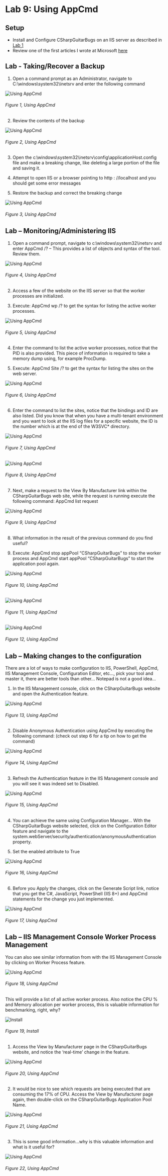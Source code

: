# Lab 9: Using AppCmd

## Setup

+ Install and Configure CSharpGuitarBugs on an IIS server as described in [Lab 1][LINK1]
+ Review one of the first articles I wrote at Microsoft [here][LINK2]

## Lab - Taking/Recover a Backup

1. Open a command prompt as an Administrator, navigate to C:\windows\system32\inetsrv and enter the following command

![Using AppCmd][FIGURE1]
###### Figure 1, Using AppCmd

2. Review the contents of the backup

![Using AppCmd][FIGURE2]
###### Figure 2, Using AppCmd

3. Open the c:\windows\system32\inetsrv\config\applicationHost.config file and make a breaking change, like deleting a large portion of the file and saving it.

4. Attempt to open IIS or a browser pointing to http : //localhost and you should get some error messages

5. Restore the backup and correct the breaking change

![Using AppCmd][FIGURE3]
###### Figure 3, Using AppCmd

## Lab – Monitoring/Administering IIS

1. Open a command prompt, navigate to c:\windows\system32\inetsrv and enter AppCmd /? – This provides a list of objects and syntax of the tool. Review them.

![Using AppCmd][FIGURE4]
###### Figure 4, Using AppCmd

2. Access a few of the website on the IIS server so that the worker processes are initialized.

3. Execute: AppCmd wp /? to get the syntax for listing the active worker processes.

![Using AppCmd][FIGURE5]
###### Figure 5, Using AppCmd

4. Enter the command to list the active worker processes, notice that the PID is also provided. This piece of information is required to take a memory dump using, for example ProcDump.

5. Execute: AppCmd Site /? to get the syntax for listing the sites on the web server.

![Using AppCmd][FIGURE6]
###### Figure 6, Using AppCmd

6. Enter the command to list the sites, notice that the bindings and ID are also listed. Did you know that when you have a multi-tenant environment and you want to look at the IIS log files for a specific website, the ID is the number which is at the end of the W3SVC* directory.

![Using AppCmd][FIGURE7]
###### Figure 7, Using AppCmd

![Using AppCmd][FIGURE8]
###### Figure 8, Using AppCmd

7. Next, make a request to the View By Manufacturer link within the CSharpGuitarBugs web site, while the request is running execute the following command: AppCmd list request

![Using AppCmd][FIGURE9]
###### Figure 9, Using AppCmd

8. What information in the result of the previous command do you find useful?

9. Execute: AppCmd stop appPool “CSharpGuitarBugs” to stop the worker process and AppCmd start appPool “CSharpGuitarBugs” to start the application pool again.

![Using AppCmd][FIGURE10]
###### Figure 10, Using AppCmd

![Using AppCmd][FIGURE11]
###### Figure 11, Using AppCmd

![Using AppCmd][FIGURE12]
###### Figure 12, Using AppCmd

## Lab – Making changes to the configuration

There are a lot of ways to make configuration to IIS, PowerShell, AppCmd, IIS Management Console, Configuration Editor, etc…, pick your tool and master it, there are better tools than other… Notepad is not a good idea…

1. In the IIS Management console, click on the CSharpGuitarBugs website and open the Authentication feature.

![Using AppCmd][FIGURE13]
###### Figure 13, Using AppCmd

2. Disable Anonymous Authentication using AppCmd by executing the following command: (check out step 6 for a tip on how to get the command)

![Using AppCmd][FIGURE14]
###### Figure 14, Using AppCmd

3. Refresh the Authentication feature in the IIS Management console and you will see it was indeed set to Disabled.

![Using AppCmd][FIGURE15]
###### Figure 15, Using AppCmd

4. You can achieve the same using Configuration Manager… With the CSharpGuitarBugs website selected, click on the Configuration Editor feature and navigate to the system.webServer/security/authentication/anonymousAuthentication property.

5. Set the enabled attribute to True

![Using AppCmd][FIGURE16]
###### Figure 16, Using AppCmd

6. Before you Apply the changes, click on the Generate Script link, notice that you get the C#, JavaScript, PowerShell (IIS 8+) and AppCmd statements for the change you just implemented.

![Using AppCmd][FIGURE17]
###### Figure 17, Using AppCmd

## Lab – IIS Management Console Worker Process Management

You can also see similar information from with the IIS Management Console by clicking on Worker Process feature.

![Using AppCmd][FIGURE18]
###### Figure 18, Using AppCmd

This will provide a list of all active worker process. Also notice the CPU % and Memory allocation per worker process, this is valuable information for benchmarking, right, why?

![Install][FIGURE19]
###### Figure 19, Install

1. Access the View by Manufacturer page in the CSharpGuitarBugs website, and notice the ‘real-time’ change in the feature.

![Using AppCmd][FIGURE20]
###### Figure 20, Using AppCmd

2. It would be nice to see which requests are being executed that are consuming the 17% of CPU. Access the View by Manufacturer page again, then double-click on the CSharpGuitarBugs Application Pool Name.

![Using AppCmd][FIGURE21]
###### Figure 21, Using AppCmd

3. This is some good information…why is this valuable information and what is it useful for?

![Using AppCmd][FIGURE22]
###### Figure 22, Using AppCmd


[FIGURE1]: ../images/2016/msdn-0767.png "Figure 1, Using AppCmd"
[FIGURE2]: ../images/2016/msdn-0768.png "Figure 2, Using AppCmd"
[FIGURE3]: ../images/2016/msdn-0769.png "Figure 3, Using AppCmd"
[FIGURE4]: ../images/2016/msdn-0770.png "Figure 4, Using AppCmd"
[FIGURE5]: ../images/2016/msdn-0771.png "Figure 5, Using AppCmd"
[FIGURE6]: ../images/2016/msdn-0772.png "Figure 6, Using AppCmd"
[FIGURE7]: ../images/2016/msdn-0773.png "Figure 7, Using AppCmd"
[FIGURE8]: ../images/2016/msdn-0774.png "Figure 8, Using AppCmd"
[FIGURE9]: ../images/2016/msdn-0775.png "Figure 9, Using AppCmd"
[FIGURE10]: ../images/2016/msdn-0776.png "Figure 10, Using AppCmd"
[FIGURE11]: ../images/2016/msdn-0777.png "Figure 11, Using AppCmd"
[FIGURE12]: ../images/2016/msdn-0778.png "Figure 12, Using AppCmd"
[FIGURE13]: ../images/2016/msdn-0779.png "Figure 13, Using AppCmd"
[FIGURE14]: ../images/2016/msdn-0780.png "Figure 14, Using AppCmd"
[FIGURE15]: ../images/2016/msdn-0781.png "Figure 15, Using AppCmd"
[FIGURE16]: ../images/2016/msdn-0782.png "Figure 16, Using AppCmd"
[FIGURE17]: ../images/2016/msdn-0783.png "Figure 17, Using AppCmd"
[FIGURE18]: ../images/2016/msdn-0784.png "Figure 18, Using AppCmd"
[FIGURE19]: ../images/2016/msdn-0785.png "Figure 19, Using AppCmd"
[FIGURE20]: ../images/2016/msdn-0786.png "Figure 20, Using AppCmd"
[FIGURE21]: ../images/2016/msdn-0787.png "Figure 21, Using AppCmd"
[FIGURE22]: ../images/2016/msdn-0788.png "Figure 22, Using AppCmd"


[LINK1]: 2016-IISLAB-lab-1-install-iis-and-create-a-web-site.md
[LINK2]: ../2011/2011-08-create-an-iis-configuration-backup.md
